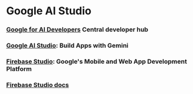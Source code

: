 # **Google AI Studio**

### [Google for AI Developers](https://ai.google.dev/) Central developer hub
### [Google AI Studio](https://aistudio.google.com/apps): Build Apps with Gemini 
### [Firebase Studio](https://firebase.google.com/): Google's Mobile and Web App Development Platform
### [Firebase Studio docs](https://firebase.google.com/docs/studio)
